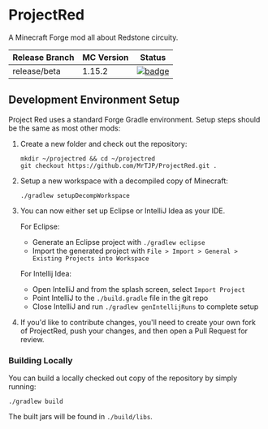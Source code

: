 # ProjectRed

A Minecraft Forge mod all about Redstone circuity.

| Release Branch | MC Version | Status      |
| ---------------|------------| :---------: |
| release/beta  | 1.15.2     | [![badge](https://img.shields.io/endpoint?url=https://gist.githubusercontent.com/MrTJP/3ef501bc64c896a86fd706dfea8ba367/raw/projectred-badge-beta.json)](https://www.curseforge.com/minecraft/mc-mods/project-red-core)          |

## Development Environment Setup

Project Red uses a standard Forge Gradle environment. Setup steps should be the same as most other mods:

1. Create a new folder and check out the repository:
   ```
   mkdir ~/projectred && cd ~/projectred
   git checkout https://github.com/MrTJP/ProjectRed.git .
   ```
2. Setup a new workspace with a decompiled copy of Minecraft:
   ```
   ./gradlew setupDecompWorkspace
   ```
3. You can now either set up Eclipse or IntelliJ Idea as your IDE.

   For Eclipse:
   * Generate an Eclipse project with `./gradlew eclipse`
   * Import the generated project with `File > Import > General > Existing Projects into Workspace` 
    
   For Intellij Idea:
   * Open IntelliJ and from the splash screen, select `Import Project`
   * Point IntelliJ to the `./build.gradle` file in the git repo
   * Close IntelliJ and run `./gradlew genIntellijRuns` to complete setup
   
4. If you'd like to contribute changes, you'll need to create your own fork of ProjectRed, push your changes, and then open a Pull Request for review.

### Building Locally
You can build a locally checked out copy of the repository by simply running:
```
./gradlew build
```
The built jars will be found in `./build/libs`.
